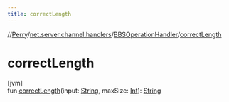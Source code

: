 ```yaml
---
title: correctLength
---
```

//[Perry](../../../index.html)/[net.server.channel.handlers](../index.html)/[BBSOperationHandler](index.html)/[correctLength](correct-length.html)



# correctLength



[jvm]\
fun [correctLength](correct-length.html)(input: [String](https://kotlinlang.org/api/latest/jvm/stdlib/kotlin/-string/index.html), maxSize: [Int](https://kotlinlang.org/api/latest/jvm/stdlib/kotlin/-int/index.html)): [String](https://kotlinlang.org/api/latest/jvm/stdlib/kotlin/-string/index.html)




